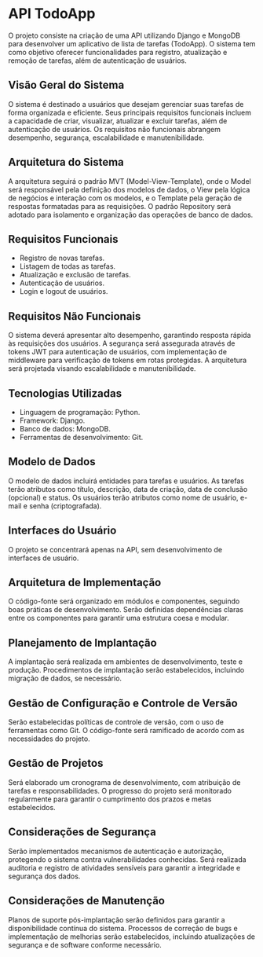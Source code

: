 # API TodoApp

O projeto consiste na criação de uma API utilizando Django e MongoDB para desenvolver um aplicativo de lista de tarefas (TodoApp). O sistema tem como objetivo oferecer funcionalidades para registro, atualização e remoção de tarefas, além de autenticação de usuários.

## Visão Geral do Sistema
O sistema é destinado a usuários que desejam gerenciar suas tarefas de forma organizada e eficiente. Seus principais requisitos funcionais incluem a capacidade de criar, visualizar, atualizar e excluir tarefas, além de autenticação de usuários. Os requisitos não funcionais abrangem desempenho, segurança, escalabilidade e manutenibilidade.

## Arquitetura do Sistema
A arquitetura seguirá o padrão MVT (Model-View-Template), onde o Model será responsável pela definição dos modelos de dados, o View pela lógica de negócios e interação com os modelos, e o Template pela geração de respostas formatadas para as requisições. O padrão Repository será adotado para isolamento e organização das operações de banco de dados.

## Requisitos Funcionais
- Registro de novas tarefas.
- Listagem de todas as tarefas.
- Atualização e exclusão de tarefas.
- Autenticação de usuários.
- Login e logout de usuários.

## Requisitos Não Funcionais
O sistema deverá apresentar alto desempenho, garantindo resposta rápida às requisições dos usuários. A segurança será assegurada através de tokens JWT para autenticação de usuários, com implementação de middleware para verificação de tokens em rotas protegidas. A arquitetura será projetada visando escalabilidade e manutenibilidade.

## Tecnologias Utilizadas
- Linguagem de programação: Python.
- Framework: Django.
- Banco de dados: MongoDB.
- Ferramentas de desenvolvimento: Git.

## Modelo de Dados
O modelo de dados incluirá entidades para tarefas e usuários. As tarefas terão atributos como título, descrição, data de criação, data de conclusão (opcional) e status. Os usuários terão atributos como nome de usuário, e-mail e senha (criptografada).

## Interfaces do Usuário
O projeto se concentrará apenas na API, sem desenvolvimento de interfaces de usuário.

## Arquitetura de Implementação
O código-fonte será organizado em módulos e componentes, seguindo boas práticas de desenvolvimento. Serão definidas dependências claras entre os componentes para garantir uma estrutura coesa e modular.

## Planejamento de Implantação
A implantação será realizada em ambientes de desenvolvimento, teste e produção. Procedimentos de implantação serão estabelecidos, incluindo migração de dados, se necessário.

## Gestão de Configuração e Controle de Versão
Serão estabelecidas políticas de controle de versão, com o uso de ferramentas como Git. O código-fonte será ramificado de acordo com as necessidades do projeto.

## Gestão de Projetos
Será elaborado um cronograma de desenvolvimento, com atribuição de tarefas e responsabilidades. O progresso do projeto será monitorado regularmente para garantir o cumprimento dos prazos e metas estabelecidos.

## Considerações de Segurança
Serão implementados mecanismos de autenticação e autorização, protegendo o sistema contra vulnerabilidades conhecidas. Será realizada auditoria e registro de atividades sensíveis para garantir a integridade e segurança dos dados.

## Considerações de Manutenção
Planos de suporte pós-implantação serão definidos para garantir a disponibilidade contínua do sistema. Processos de correção de bugs e implementação de melhorias serão estabelecidos, incluindo atualizações de segurança e de software conforme necessário.
